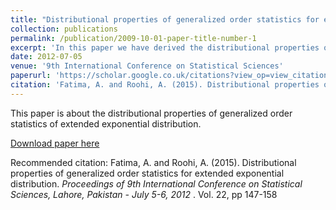 ```yaml
---
title: "Distributional properties of generalized order statistics for extended exponential distribution"
collection: publications
permalink: /publication/2009-10-01-paper-title-number-1
excerpt: 'In this paper we have derived the distributional properties of generalized order statistics of extended exponential distribution.'
date: 2012-07-05
venue: '9th International Conference on Statistical Sciences'
paperurl: 'https://scholar.google.co.uk/citations?view_op=view_citation&hl=en&user=hLj_GRgAAAAJ&citation_for_view=hLj_GRgAAAAJ:u-x6o8ySG0sC'
citation: 'Fatima, A. and Roohi, A. (2015). Distributional properties of generalized order statistics for extended exponential distribution. <i> Proceedings of 9th International Conference on Statistical Sciences, Lahore, Pakistan - July 5-6, 2012 </i>. Vol. 22, pp 147-158'
---
```

This paper is about the distributional properties of generalized order statistics of extended exponential distribution.

[Download paper here](https://scholar.google.co.uk/citations?view_op=view_citation&hl=en&user=hLj_GRgAAAAJ&citation_for_view=hLj_GRgAAAAJ:u-x6o8ySG0sC)

Recommended citation: Fatima, A. and Roohi, A. (2015). Distributional properties of generalized order statistics for extended exponential distribution. <i> Proceedings of 9th International Conference on Statistical Sciences, Lahore, Pakistan - July 5-6, 2012 </i>. Vol. 22, pp 147-158
